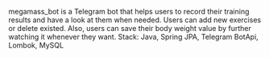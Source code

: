 megamass_bot is a Telegram bot that helps users to record their training results and have a look at them when needed. Users can add new exercises or delete existed.
Also, users can save their body weight value by further watching it whenever they want.
Stack: Java, Spring JPA, Telegram BotApi, Lombok, MySQL
